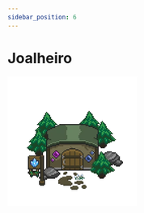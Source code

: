 ```yaml
---
sidebar_position: 6
---
```


# Joalheiro
![Joalheiro](https://raw.githubusercontent.com/Orna-Brasil/Assets/main/Edificios/Jeweller.webp)